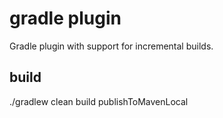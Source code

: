 # gradle plugin
Gradle plugin with support for incremental builds. 

## build
./gradlew clean build publishToMavenLocal